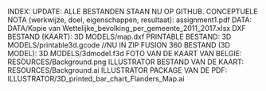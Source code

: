 INDEX:
UPDATE: ALLE BESTANDEN STAAN NU OP GITHUB.
CONCEPTUELE NOTA (werkwijze, doel, eigenschappen, resultaat): assignment1.pdf
DATA: DATA/Kopie van Wettelijke_bevolking_per_gemeente_2011_2017.xlsx
DXF BESTAND (KAART): 3D MODELS/map.dxf
PRINTABLE BESTAND: 3D MODELS/printable3d.gcode //NU IN ZIP
FUSION 360 BESTAND (3D MODEL): 3D MODELS/3dmodel.f3d
FOTO VAN DE KAART VAN BELGIE: RESOURCES/Background.png
ILLUSTRATOR BESTAND VAN DE KAART: RESOURCES/Background.ai
ILLUSTRATOR PACKAGE VAN DE PDF: ILLUSTRATOR/3D_printed_bar_chart_Flanders_Map.ai
